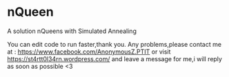 # nQueen
A solution nQueens with Simulated Annealing

You can edit code to run faster,thank you.
Any problems,please contact me at : https://www.facebook.com/AnonymousZ.PTIT or visit https://st4rtt0l34rn.wordpress.com/ and leave a message for me,i will reply as soon as possible <3
